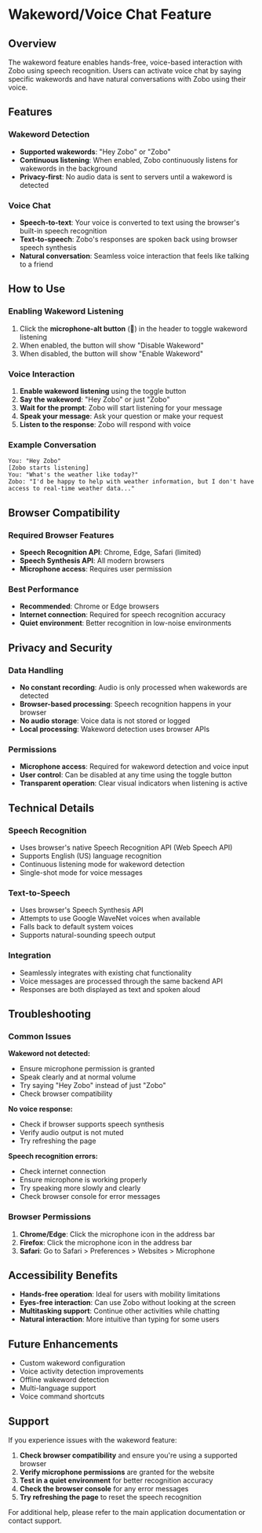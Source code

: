 # Wakeword/Voice Chat Feature

## Overview

The wakeword feature enables hands-free, voice-based interaction with Zobo using speech recognition. Users can activate voice chat by saying specific wakewords and have natural conversations with Zobo using their voice.

## Features

### Wakeword Detection
- **Supported wakewords**: "Hey Zobo" or "Zobo"
- **Continuous listening**: When enabled, Zobo continuously listens for wakewords in the background
- **Privacy-first**: No audio data is sent to servers until a wakeword is detected

### Voice Chat
- **Speech-to-text**: Your voice is converted to text using the browser's built-in speech recognition
- **Text-to-speech**: Zobo's responses are spoken back using browser speech synthesis
- **Natural conversation**: Seamless voice interaction that feels like talking to a friend

## How to Use

### Enabling Wakeword Listening
1. Click the **microphone-alt button** (🎤) in the header to toggle wakeword listening
2. When enabled, the button will show "Disable Wakeword"
3. When disabled, the button will show "Enable Wakeword"

### Voice Interaction
1. **Enable wakeword listening** using the toggle button
2. **Say the wakeword**: "Hey Zobo" or just "Zobo"
3. **Wait for the prompt**: Zobo will start listening for your message
4. **Speak your message**: Ask your question or make your request
5. **Listen to the response**: Zobo will respond with voice

### Example Conversation
```
You: "Hey Zobo"
[Zobo starts listening]
You: "What's the weather like today?"
Zobo: "I'd be happy to help with weather information, but I don't have access to real-time weather data..."
```

## Browser Compatibility

### Required Browser Features
- **Speech Recognition API**: Chrome, Edge, Safari (limited)
- **Speech Synthesis API**: All modern browsers
- **Microphone access**: Requires user permission

### Best Performance
- **Recommended**: Chrome or Edge browsers
- **Internet connection**: Required for speech recognition accuracy
- **Quiet environment**: Better recognition in low-noise environments

## Privacy and Security

### Data Handling
- **No constant recording**: Audio is only processed when wakewords are detected
- **Browser-based processing**: Speech recognition happens in your browser
- **No audio storage**: Voice data is not stored or logged
- **Local processing**: Wakeword detection uses browser APIs

### Permissions
- **Microphone access**: Required for wakeword detection and voice input
- **User control**: Can be disabled at any time using the toggle button
- **Transparent operation**: Clear visual indicators when listening is active

## Technical Details

### Speech Recognition
- Uses browser's native Speech Recognition API (Web Speech API)
- Supports English (US) language recognition
- Continuous listening mode for wakeword detection
- Single-shot mode for voice messages

### Text-to-Speech
- Uses browser's Speech Synthesis API
- Attempts to use Google WaveNet voices when available
- Falls back to default system voices
- Supports natural-sounding speech output

### Integration
- Seamlessly integrates with existing chat functionality
- Voice messages are processed through the same backend API
- Responses are both displayed as text and spoken aloud

## Troubleshooting

### Common Issues

**Wakeword not detected:**
- Ensure microphone permission is granted
- Speak clearly and at normal volume
- Try saying "Hey Zobo" instead of just "Zobo"
- Check browser compatibility

**No voice response:**
- Check if browser supports speech synthesis
- Verify audio output is not muted
- Try refreshing the page

**Speech recognition errors:**
- Check internet connection
- Ensure microphone is working properly
- Try speaking more slowly and clearly
- Check browser console for error messages

### Browser Permissions
1. **Chrome/Edge**: Click the microphone icon in the address bar
2. **Firefox**: Click the microphone icon in the address bar
3. **Safari**: Go to Safari > Preferences > Websites > Microphone

## Accessibility Benefits

- **Hands-free operation**: Ideal for users with mobility limitations
- **Eyes-free interaction**: Can use Zobo without looking at the screen
- **Multitasking support**: Continue other activities while chatting
- **Natural interaction**: More intuitive than typing for some users

## Future Enhancements

- Custom wakeword configuration
- Voice activity detection improvements
- Offline wakeword detection
- Multi-language support
- Voice command shortcuts

## Support

If you experience issues with the wakeword feature:

1. **Check browser compatibility** and ensure you're using a supported browser
2. **Verify microphone permissions** are granted for the website
3. **Test in a quiet environment** for better recognition accuracy
4. **Check the browser console** for any error messages
5. **Try refreshing the page** to reset the speech recognition

For additional help, please refer to the main application documentation or contact support.
